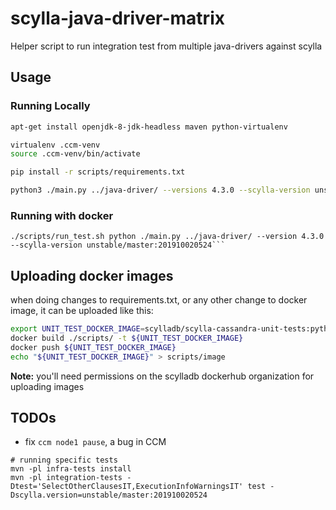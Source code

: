 # scylla-java-driver-matrix

Helper script to run integration test from multiple java-drivers against scylla


## Usage

### Running Locally

```bash
apt-get install openjdk-8-jdk-headless maven python-virtualenv

virtualenv .ccm-venv
source .ccm-venv/bin/activate 

pip install -r scripts/requirements.txt

python3 ./main.py ../java-driver/ --versions 4.3.0 --scylla-version unstable/master:201910020524
```

### Running with docker
```
./scripts/run_test.sh python ./main.py ../java-driver/ --version 4.3.0 --scylla-version unstable/master:201910020524```
```

## Uploading docker images
   
when doing changes to requirements.txt, or any other change to docker image, it can be uploaded like this:

```bash
export UNIT_TEST_DOCKER_IMAGE=scylladb/scylla-cassandra-unit-tests:python3.7-$(date +'%Y%m%d')
docker build ./scripts/ -t ${UNIT_TEST_DOCKER_IMAGE}
docker push ${UNIT_TEST_DOCKER_IMAGE}
echo "${UNIT_TEST_DOCKER_IMAGE}" > scripts/image
```

**Note:** you'll need permissions on the scylladb dockerhub organization for uploading images

## TODOs
* fix `ccm node1 pause`, a bug in CCM

```
# running specific tests
mvn -pl infra-tests install
mvn -pl integration-tests -Dtest='SelectOtherClausesIT,ExecutionInfoWarningsIT' test -Dscylla.version=unstable/master:201910020524
```